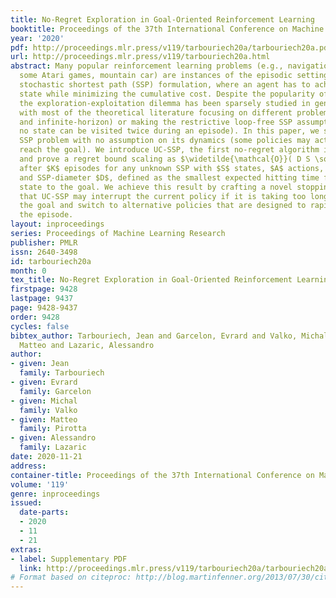 ```yaml
---
title: No-Regret Exploration in Goal-Oriented Reinforcement Learning
booktitle: Proceedings of the 37th International Conference on Machine Learning
year: '2020'
pdf: http://proceedings.mlr.press/v119/tarbouriech20a/tarbouriech20a.pdf
url: http://proceedings.mlr.press/v119/tarbouriech20a.html
abstract: Many popular reinforcement learning problems (e.g., navigation in a maze,
  some Atari games, mountain car) are instances of the episodic setting under its
  stochastic shortest path (SSP) formulation, where an agent has to achieve a goal
  state while minimizing the cumulative cost. Despite the popularity of this setting,
  the exploration-exploitation dilemma has been sparsely studied in general SSP problems,
  with most of the theoretical literature focusing on different problems (i.e., fixed-horizon
  and infinite-horizon) or making the restrictive loop-free SSP assumption (i.e.,
  no state can be visited twice during an episode). In this paper, we study the general
  SSP problem with no assumption on its dynamics (some policies may actually never
  reach the goal). We introduce UC-SSP, the first no-regret algorithm in this setting,
  and prove a regret bound scaling as $\widetilde{\mathcal{O}}( D S \sqrt{ A D K})$
  after $K$ episodes for any unknown SSP with $S$ states, $A$ actions, positive costs
  and SSP-diameter $D$, defined as the smallest expected hitting time from any starting
  state to the goal. We achieve this result by crafting a novel stopping rule, such
  that UC-SSP may interrupt the current policy if it is taking too long to achieve
  the goal and switch to alternative policies that are designed to rapidly terminate
  the episode.
layout: inproceedings
series: Proceedings of Machine Learning Research
publisher: PMLR
issn: 2640-3498
id: tarbouriech20a
month: 0
tex_title: No-Regret Exploration in Goal-Oriented Reinforcement Learning
firstpage: 9428
lastpage: 9437
page: 9428-9437
order: 9428
cycles: false
bibtex_author: Tarbouriech, Jean and Garcelon, Evrard and Valko, Michal and Pirotta,
  Matteo and Lazaric, Alessandro
author:
- given: Jean
  family: Tarbouriech
- given: Evrard
  family: Garcelon
- given: Michal
  family: Valko
- given: Matteo
  family: Pirotta
- given: Alessandro
  family: Lazaric
date: 2020-11-21
address: 
container-title: Proceedings of the 37th International Conference on Machine Learning
volume: '119'
genre: inproceedings
issued:
  date-parts:
  - 2020
  - 11
  - 21
extras:
- label: Supplementary PDF
  link: http://proceedings.mlr.press/v119/tarbouriech20a/tarbouriech20a-supp.pdf
# Format based on citeproc: http://blog.martinfenner.org/2013/07/30/citeproc-yaml-for-bibliographies/
---
```

